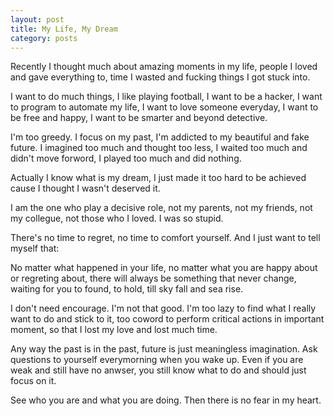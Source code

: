 ```yaml
---
layout: post
title: My Life, My Dream
category: posts
---
```


Recently I thought much about amazing moments in my life, people I loved and gave everything to, time I wasted and fucking things I got stuck into.

I want to do much things, I like playing football, I want to be a hacker, I want to program to automate my life, I want to love someone everyday, I want to be free and happy, I want to be smarter and beyond detective.

I'm too greedy. I focus on my past, I'm addicted to my beautiful and fake future. I imagined too much and thought too less, I waited too much and didn't move forword, I played too much and did nothing.

Actually I know what is my dream, I just made it too hard to be achieved cause I thought I wasn't deserved it.

I am the one who play a decisive role, not my parents, not my friends, not my collegue, not those who I loved. I was so stupid.

There's no time to regret, no time to comfort yourself. And I just want to tell myself that:

No matter what happened in your life, no matter what you are happy about or regreting about, there will always be something that never change, waiting for you to found, to hold, till sky fall and sea rise.

I don't need encourage. I'm not that good. I'm too lazy to find what I really want to do and stick to it, too coword to perform critical actions in important moment, so that I lost my love and lost much time.

Any way the past is in the past, future is just meaningless imagination. Ask questions to yourself everymorning when you wake up. Even if you are weak and still have no anwser, you still know what to do and should just focus on it.

See who you are and what you are doing. Then there is no fear in my heart.
